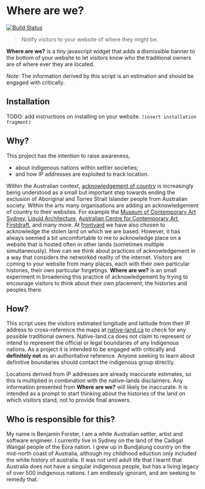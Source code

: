 # Where are we?
[![Build Status](https://travis-ci.org/e-e-e/where-are-we.svg?branch=master)](https://travis-ci.org/e-e-e/where-are-we)

> Notify visitors to your website of where they might be.

**Where are we?** is a tiny javascript widget that adds a dismissible banner to the bottom of your website to let visitors know who the traditional owners are of where ever they are located.

_Note:_ The information derived by this script is an estimation and should be engaged with critically.

## Installation

TODO: add instructions on installing on your website.
`(insert installation fragment)`

## Why?

This project has the intention to raise awareness,

- about indigenous nations within settler societies;
- and how IP addresses are exploited to track location.

Within the Australian context, [acknowledgement of country](https://www.reconciliation.org.au/wp-content/uploads/2017/11/Welcome-to-and-Acknowledgement-of-Country.pdf) is increasingly being understood as a small but important step towards ending the exclusion of Aboriginal and Torres Strait Islander people from Australian society. Within the arts many organisations are adding an acknowledgement of country to their websites. For example the [Museum of Contemporary Art Sydney](www.mca.com.au), [Liquid Architecture](https://liquidarchitecture.org.au/info), [Australian Centre for Contemporary Art](https://acca.melbourne/), [Firstdraft](https://firstdraft.org.au/), and many more. At [frontyard](www.frontyardprojects.org) we have also chosen to acknowledge the stolen land on which we are based. However, it has always seemed a bit uncomfortable to me to acknowledge place on a website that is hosted often in other lands (sometimes multiple simultaneously). How can we think about practices of acknowledgement in a way that considers the networked reality of the internet. Visitors are coming to your website from many places, each with their own particular histories, their own particular forgetings. **Where are we?** is an small experiment in broadening this practice of acknowledgement by trying to encourage visitors to think about their own placement, the histories and peoples there.

## How?

This script uses the visitors estimated longitude and latitude from their IP address to cross-reference the maps at [native-land.ca](https://native-land.ca/) to check for any possible traditional owners. Native-land.ca does not claim to represent or intend to represent the official or legal boundaries of any Indigenous nations. As a project it is intended to be engaged with critically and **definitely not** as an authoritative reference. Anyone seeking to learn about definitive boundaries should contact the indigenous group directly.

Locations derived from IP addresses are already inaccurate estimates, so this is multiplied in combination with the native-lands disclaimers. Any information presented from **Where are we?** will likely be inaccurate. It is intended as a prompt to start thinking about the histories of the land on which visitors stand, not to provide final answers.

## Who is responsible for this?

My name is Benjamin Forster, I am a white Australian settler, artist and software engineer. I currently live in Sydney on the land of the Cadigal Wangal people of the Eora nation. I grew up in Bundjalung country on the mid-north coast of Australia, although my childhood eduction only included the white history of australia. It was not until adult life that I learnt that Australia does not have a singular indigenous people, but has a living legacy of over 500 indigenous nations. I am endlessly ignorant, and am seeking to remedy that.
